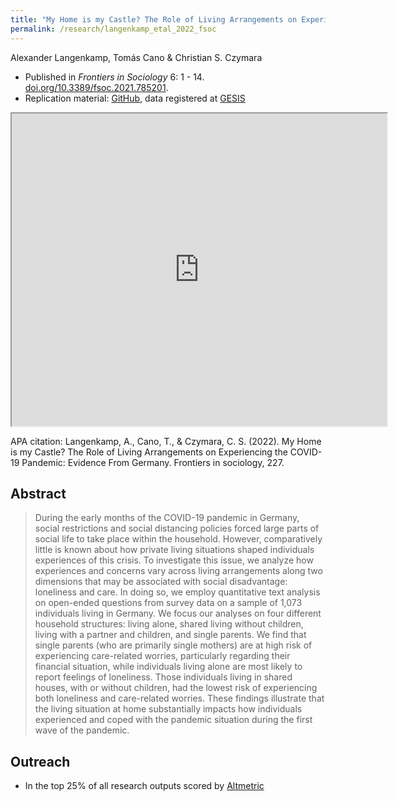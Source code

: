 ```yaml
---
title: "My Home is my Castle? The Role of Living Arrangements on Experiencing the COVID-19 Pandemic: Evidence From Germany"
permalink: /research/langenkamp_etal_2022_fsoc
---
```

Alexander Langenkamp, Tomás Cano & Christian S. Czymara

- Published in *Frontiers in Sociology* 6: 1 - 14. [doi.org/10.3389/fsoc.2021.785201](https://doi.org/10.3389/fsoc.2021.785201).
- Replication material: [GitHub](https://github.com/czymara/perceiving-COVID19-in-Germany), data registered at [GESIS](https://doi.org/10.7802/2034)

<iframe src="https://czymara.github.io/files/Langenkamp_2022_My Home is my Castle.pdf" width="600" height="500"></iframe>

APA citation: Langenkamp, A., Cano, T., & Czymara, C. S. (2022). My Home is my Castle? The Role of Living Arrangements on Experiencing the COVID-19 Pandemic: Evidence From Germany. Frontiers in sociology, 227.

Abstract
------
> During the early months of the COVID-19 pandemic in Germany, social restrictions and social distancing policies forced large parts of social life to take place within the household. However, comparatively little is known about how private living situations shaped individuals experiences of this crisis. To investigate this issue, we analyze how experiences and concerns vary across living arrangements along two dimensions that may be associated with social disadvantage: loneliness and care. In doing so, we employ quantitative text analysis on open-ended questions from survey data on a sample of 1,073 individuals living in Germany. We focus our analyses on four different household structures: living alone, shared living without children, living with a partner and children, and single parents. We find that single parents (who are primarily single mothers) are at high risk of experiencing care-related worries, particularly regarding their financial situation, while individuals living alone are most likely to report feelings of loneliness. Those individuals living in shared houses, with or without children, had the lowest risk of experiencing both loneliness and care-related worries. These findings illustrate that the living situation at home substantially impacts how individuals experienced and coped with the pandemic situation during the first wave of the pandemic.

Outreach
------
- In the top 25% of all research outputs scored by [Altmetric](https://frontiers.altmetric.com/details/120653508)

